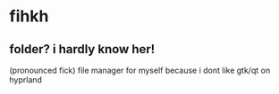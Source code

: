 # fihkh
## folder? i hardly know her!
(pronounced fick)
file manager for myself because i dont like gtk/qt on hyprland
